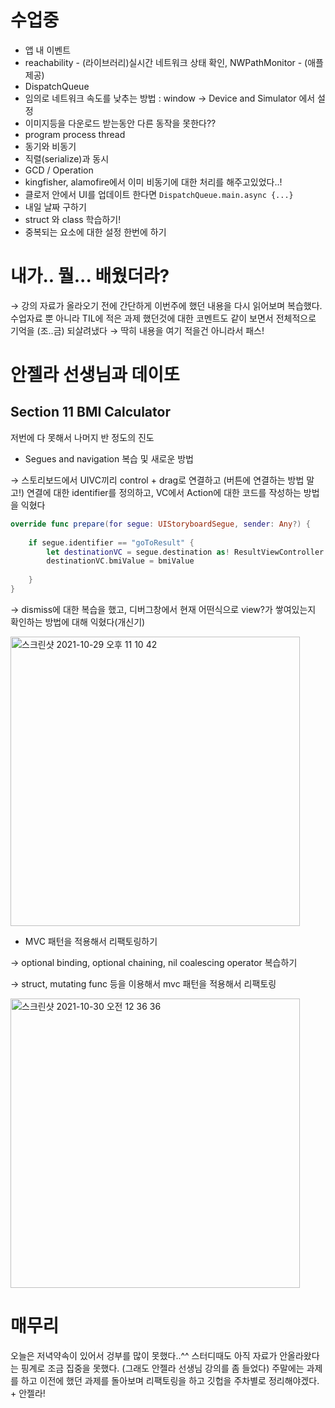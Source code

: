 # 수업중

- 앱 내 이벤트
- reachability - (라이브러리)실시간 네트워크 상태 확인, NWPathMonitor - (애플 제공)
- DispatchQueue
- 임의로 네트워크 속도를 낮추는 방법 : window → Device and Simulator 에서 설정
- 이미지등을 다운로드 받는동안 다른 동작을 못한다??
- program process thread
- 동기와 비동기
- 직렬(serialize)과 동시
- GCD / Operation
- kingfisher, alamofire에서 이미 비동기에 대한 처리를 해주고있었다..!
- 클로저 안에서 UI를 업데이트 한다면 `DispatchQueue.main.async {...}`
- 내일 날짜 구하기
- struct 와 class 학습하기!
- 중복되는 요소에 대한 설정 한번에 하기

# 내가.. 뭘... 배웠더라?

→ 강의 자료가 올라오기 전에 간단하게 이번주에 했던 내용을 다시 읽어보며 복습했다. 수업자료 뿐 아니라 TIL에 적은 과제 했던것에 대한 코멘트도 같이 보면서 전체적으로 기억을 (조..금) 되살려냈다 → 딱히 내용을 여기 적을건 아니라서 패스!

# 안젤라 선생님과 데이또

## Section 11 BMI Calculator

저번에 다 못해서 나머지 반 정도의 진도

- Segues and navigation 복습 및 새로운 방법

→ 스토리보드에서 UIVC끼리 control + drag로 연결하고 (버튼에 연결하는 방법 말고!) 연결에 대한 identifier를 정의하고, VC에서 Action에 대한 코드를 작성하는 방법을 익혔다

```swift
override func prepare(for segue: UIStoryboardSegue, sender: Any?) {
        
    if segue.identifier == "goToResult" {
        let destinationVC = segue.destination as! ResultViewController
        destinationVC.bmiValue = bmiValue
        
    }
}
```

→ dismiss에 대한 복습을 했고, 디버그창에서 현재 어떤식으로 view?가 쌓여있는지 확인하는 방법에 대해 익혔다(개신기)

<img width="463" alt="스크린샷 2021-10-29 오후 11 10 42" src="https://user-images.githubusercontent.com/61327153/139463643-32ded666-cc10-4e71-8ca3-a45e65a15356.png">

- MVC 패턴을 적용해서 리팩토링하기

→ optional binding, optional chaining, nil coalescing operator 복습하기

→ struct, mutating func 등을 이용해서 mvc 패턴을 적용해서 리팩토링

<img width="463" alt="스크린샷 2021-10-30 오전 12 36 36" src="https://user-images.githubusercontent.com/61327153/139463648-d3e0e978-82b1-428f-9a44-00b74a3b938d.png">

# 매무리

오늘은 저녁약속이 있어서 겅부를 많이 못했다..^^ 스터디때도 아직 자료가 안올라왔다는 핑계로 조금 집중을 못했다. (그래도 안젤라 선생님 강의를 좀 들었다) 주말에는 과제를 하고 이전에 했던 과제를 돌아보며 리팩토링을 하고 깃헙을 주차별로 정리해야겠다. + 안젤라!
